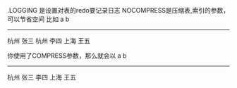 .LOGGING 是设置对表的redo要记录日志
NOCOMPRESS是压缩表,索引的参数，可以节省空间
比如
a b
---- ------
杭州 张三
杭州 李四
上海 王五

你使用了COMPRESS参数，那么就会以
a b
---- ------
杭州 张三
李四
上海 王五
